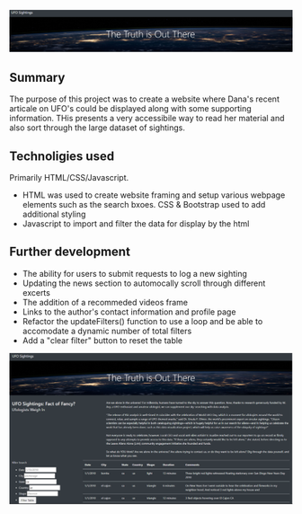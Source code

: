 ![](readme_images/header.png)


## Summary
The purpose of this project was to create a website where Dana's recent articale on UFO's could be displayed along with some supporting information. THis presents a very accessibile way to read her material and also sort through the large dataset of sightings.


## Technoligies used
Primarily HTML/CSS/Javascript.
- HTML was used to create website framing and setup various webpage elements such as the search bxoes. CSS & Bootstrap used to add additional styling
- Javascript to import and filter the data for display by the html

## Further development
- The ability for users to submit requests to log a new sighting
- Updating the news section to automocally scroll through different excerts
- The addition of a recommeded videos frame
- Links to the author's contact information and profile page
- Refactor the updateFilters() function to use a loop and be able to accomodate a dynamic number of total filters
- Add a "clear filter" button to reset the table

![](readme_images/fullscreen.png)